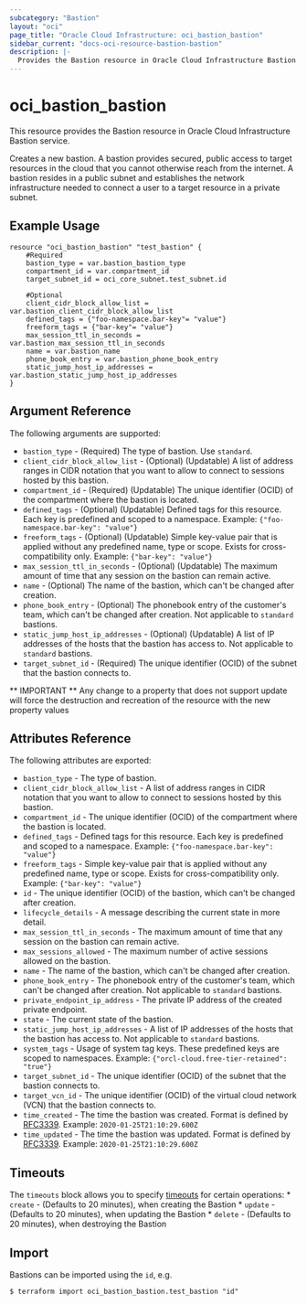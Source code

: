 ```yaml
---
subcategory: "Bastion"
layout: "oci"
page_title: "Oracle Cloud Infrastructure: oci_bastion_bastion"
sidebar_current: "docs-oci-resource-bastion-bastion"
description: |-
  Provides the Bastion resource in Oracle Cloud Infrastructure Bastion service
---
```


# oci_bastion_bastion
This resource provides the Bastion resource in Oracle Cloud Infrastructure Bastion service.

Creates a new bastion. A bastion provides secured, public access to target resources in the cloud that you cannot otherwise reach from the internet. A bastion resides in a public subnet and establishes the network infrastructure needed to connect a user to a target resource in a private subnet.


## Example Usage

```hcl
resource "oci_bastion_bastion" "test_bastion" {
	#Required
	bastion_type = var.bastion_bastion_type
	compartment_id = var.compartment_id
	target_subnet_id = oci_core_subnet.test_subnet.id

	#Optional
	client_cidr_block_allow_list = var.bastion_client_cidr_block_allow_list
	defined_tags = {"foo-namespace.bar-key"= "value"}
	freeform_tags = {"bar-key"= "value"}
	max_session_ttl_in_seconds = var.bastion_max_session_ttl_in_seconds
	name = var.bastion_name
	phone_book_entry = var.bastion_phone_book_entry
	static_jump_host_ip_addresses = var.bastion_static_jump_host_ip_addresses
}
```

## Argument Reference

The following arguments are supported:

* `bastion_type` - (Required) The type of bastion. Use `standard`.  
* `client_cidr_block_allow_list` - (Optional) (Updatable) A list of address ranges in CIDR notation that you want to allow to connect to sessions hosted by this bastion.
* `compartment_id` - (Required) (Updatable) The unique identifier (OCID) of the compartment where the bastion is located.
* `defined_tags` - (Optional) (Updatable) Defined tags for this resource. Each key is predefined and scoped to a namespace. Example: `{"foo-namespace.bar-key": "value"}` 
* `freeform_tags` - (Optional) (Updatable) Simple key-value pair that is applied without any predefined name, type or scope. Exists for cross-compatibility only. Example: `{"bar-key": "value"}` 
* `max_session_ttl_in_seconds` - (Optional) (Updatable) The maximum amount of time that any session on the bastion can remain active.
* `name` - (Optional) The name of the bastion, which can't be changed after creation.
* `phone_book_entry` - (Optional) The phonebook entry of the customer's team, which can't be changed after creation. Not applicable to `standard` bastions. 
* `static_jump_host_ip_addresses` - (Optional) (Updatable) A list of IP addresses of the hosts that the bastion has access to. Not applicable to `standard` bastions. 
* `target_subnet_id` - (Required) The unique identifier (OCID) of the subnet that the bastion connects to.


** IMPORTANT **
Any change to a property that does not support update will force the destruction and recreation of the resource with the new property values

## Attributes Reference

The following attributes are exported:

* `bastion_type` - The type of bastion.
* `client_cidr_block_allow_list` - A list of address ranges in CIDR notation that you want to allow to connect to sessions hosted by this bastion.
* `compartment_id` - The unique identifier (OCID) of the compartment where the bastion is located.
* `defined_tags` - Defined tags for this resource. Each key is predefined and scoped to a namespace. Example: `{"foo-namespace.bar-key": "value"}` 
* `freeform_tags` - Simple key-value pair that is applied without any predefined name, type or scope. Exists for cross-compatibility only. Example: `{"bar-key": "value"}` 
* `id` - The unique identifier (OCID) of the bastion, which can't be changed after creation.
* `lifecycle_details` - A message describing the current state in more detail.
* `max_session_ttl_in_seconds` - The maximum amount of time that any session on the bastion can remain active.
* `max_sessions_allowed` - The maximum number of active sessions allowed on the bastion.
* `name` - The name of the bastion, which can't be changed after creation.
* `phone_book_entry` - The phonebook entry of the customer's team, which can't be changed after creation. Not applicable to `standard` bastions. 
* `private_endpoint_ip_address` - The private IP address of the created private endpoint.
* `state` - The current state of the bastion.
* `static_jump_host_ip_addresses` - A list of IP addresses of the hosts that the bastion has access to. Not applicable to `standard` bastions. 
* `system_tags` - Usage of system tag keys. These predefined keys are scoped to namespaces. Example: `{"orcl-cloud.free-tier-retained": "true"}` 
* `target_subnet_id` - The unique identifier (OCID) of the subnet that the bastion connects to.
* `target_vcn_id` - The unique identifier (OCID) of the virtual cloud network (VCN) that the bastion connects to.
* `time_created` - The time the bastion was created. Format is defined by [RFC3339](https://tools.ietf.org/html/rfc3339). Example: `2020-01-25T21:10:29.600Z` 
* `time_updated` - The time the bastion was updated. Format is defined by [RFC3339](https://tools.ietf.org/html/rfc3339). Example: `2020-01-25T21:10:29.600Z` 

## Timeouts

The `timeouts` block allows you to specify [timeouts](https://registry.terraform.io/providers/hashicorp/oci/latest/docs/guides/changing_timeouts) for certain operations:
	* `create` - (Defaults to 20 minutes), when creating the Bastion
	* `update` - (Defaults to 20 minutes), when updating the Bastion
	* `delete` - (Defaults to 20 minutes), when destroying the Bastion


## Import

Bastions can be imported using the `id`, e.g.

```
$ terraform import oci_bastion_bastion.test_bastion "id"
```

